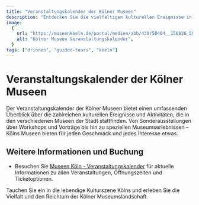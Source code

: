 ```yaml
---
title: "Veranstaltungskalender der Kölner Museen"
description: "Entdecken Sie die vielfältigen kulturellen Ereignisse in den Museen Kölns"
image:
  {
    url: "https://museenkoeln.de/portal/medien/abb/430/50404__150826_5903506_lo.jpg",
    alt: "Kölner Museen Veranstaltungskalender",
  }
tags: ["drinnen", "guided-tours", "koeln"]
---
```


# Veranstaltungskalender der Kölner Museen

Der Veranstaltungskalender der Kölner Museen bietet einen umfassenden Überblick über die zahlreichen kulturellen Ereignisse und Aktivitäten, die in den verschiedenen Museen der Stadt stattfinden. Von Sonderausstellungen über Workshops und Vorträge bis hin zu speziellen Museumserlebnissen – Kölns Museen bieten für jeden Geschmack und jedes Interesse etwas.

## Weitere Informationen und Buchung

- Besuchen Sie [Museen Köln - Veranstaltungskalender](https://museenkoeln.de/portal/Veranstaltungskalender) für aktuelle Informationen zu allen Veranstaltungen, Öffnungszeiten und Ticketoptionen.

Tauchen Sie ein in die lebendige Kulturszene Kölns und erleben Sie die Vielfalt und den Reichtum der Kölner Museumslandschaft.
